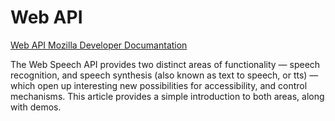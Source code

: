 # Web API

[Web API Mozilla Developer Documantation](https://developer.mozilla.org/en-US/docs/Web/API/Web_Speech_API/Using_the_Web_Speech_API)

The Web Speech API provides two distinct areas of functionality — speech recognition, and speech synthesis (also known as text to speech, or tts) — which open up interesting new possibilities for accessibility, and control mechanisms. This article provides a simple introduction to both areas, along with demos.